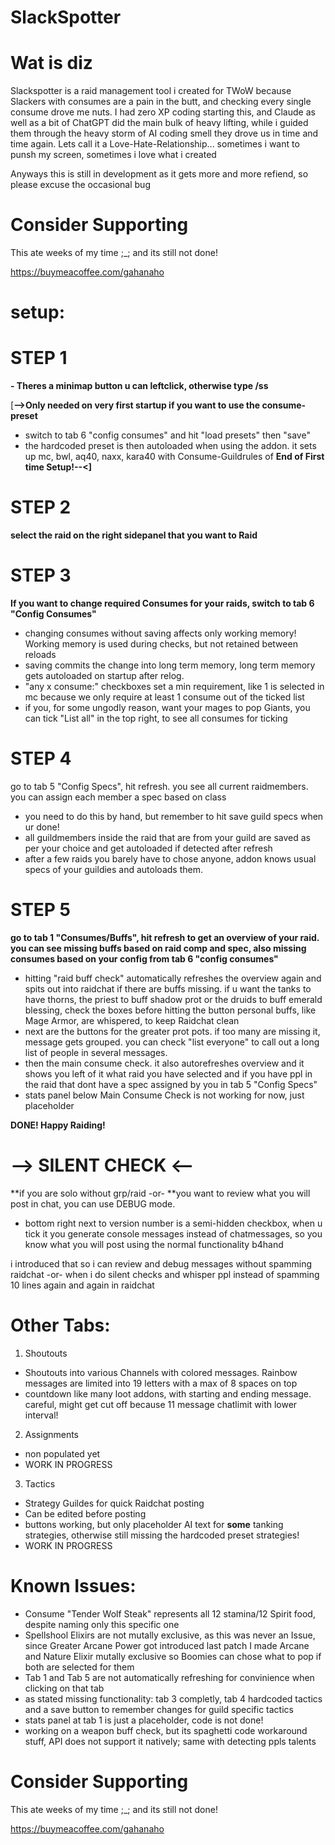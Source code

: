 # SlackSpotter

# Wat is diz

Slackspotter is a raid management tool i created for TWoW because Slackers with consumes are a pain in the butt, and checking every single consume
drove me nuts. I had zero XP coding starting this, and Claude as well as a bit of ChatGPT did the main bulk of heavy lifting, while i guided them
through the heavy storm of AI coding smell they drove us in time and time again.
Lets call it a Love-Hate-Relationship... sometimes i want to punsh my screen, sometimes i love what i created

Anyways this is still in development as it gets more and more refiend, so please excuse the occasional bug

# Consider Supporting

This ate weeks of my time ;_;
and its still not done!

https://buymeacoffee.com/gahanaho


# setup:
# STEP 1
**- Theres a minimap button u can leftclick, otherwise type /ss**

[**-->Only needed on very first startup if you want to use the <ERROR> consume-preset**
- switch to tab 6 "config consumes" and hit "load presets" then "save"
- the hardcoded preset is then autoloaded when using the addon. it sets up mc, bwl, aq40, naxx, kara40 with Consume-Guildrules of <ERROR>
**End of First time Setup!--<]**

# STEP 2
**select the raid on the right sidepanel that you want to Raid**

# STEP 3
**If you want to change required Consumes for your raids, switch to tab 6 "Config Consumes"**
	
- changing consumes without saving affects only working memory! Working memory is used during checks, but not retained between reloads
- saving commits the change into long term memory, long term memory gets autoloaded on startup after relog.
- "any x consume:" checkboxes set a min requirement, like 1 is selected in mc because we only require at least 1 consume out of the ticked list
- if you, for some ungodly reason, want your mages to pop Giants, you can tick "List all" in the top right, to see all consumes for ticking

# STEP 4
go to tab 5 "Config Specs", hit refresh. you see all current raidmembers. you can assign each member a spec based on class
	
- you need to do this by hand, but remember to hit save guild specs when ur done!
- all guildmembers inside the raid that are from your guild are saved as per your choice and get autoloaded if detected after refresh
- after a few raids you barely have to chose anyone, addon knows usual specs of your guildies and autoloads them.

# STEP 5
**go to tab 1 "Consumes/Buffs", hit refresh to get an overview of your raid. you can see missing buffs based on raid comp and spec, also missing consumes based on your config from tab 6 "config consumes"**
- hitting "raid buff check" automatically refreshes the overview again and spits out into raidchat if there are buffs missing. if u want the tanks to have thorns, the priest to buff shadow prot or the druids to buff emerald blessing, check the boxes before hitting the button personal buffs, like Mage Armor, are whispered, to keep Raidchat clean  
- next are the buttons for the greater prot pots. if too many are missing it, message gets grouped. you can check "list everyone" to call out a long list of people in several messages.
- then the main consume check. it also autorefreshes overview and it shows you left of it what raid you have selected and if you have ppl in the raid that dont have a spec assigned by you in tab 5 "Config Specs"
- stats panel below Main Consume Check is not working for now, just placeholder

**DONE! Happy Raiding!**


# --> SILENT CHECK <--
**if you are solo without grp/raid
-or-
**you want to review what you will post in chat, you can use DEBUG mode.

- bottom right next to version number is a semi-hidden checkbox, when u tick it you generate console messages instead of chatmessages, so you know what you will post using the normal functionality b4hand

i introduced that so i can review and debug messages without spamming raidchat
-or-
when i do silent checks and whisper ppl instead of spamming 10 lines again and again in raidchat

# Other Tabs:
1. Shoutouts
- Shoutouts into various Channels with colored messages. Rainbow messages are limited into 19 letters with a max of 8 spaces on top
- countdown like many loot addons, with starting and ending message. careful, might get cut off because 11 message chatlimit with lower interval!
2. Assignments
- non populated yet
- WORK IN PROGRESS
3. Tactics
- Strategy Guildes for quick Raidchat posting
- Can be edited before posting
- buttons working, but only placeholder AI text for **some** tanking strategies, otherwise still missing the hardcoded preset strategies!
- WORK IN PROGRESS

# Known Issues:
- Consume "Tender Wolf Steak" represents all 12 stamina/12 Spirit food, despite naming only this specific one
- Spellshool Elixirs are not mutally exclusive, as this was never an Issue, since Greater Arcane Power got introduced last patch I made Arcane and Nature Elixir mutally exclusive so Boomies can chose what to pop if both are selected for them
- Tab 1 and Tab 5 are not automatically refreshing for convinience when clicking on that tab
- as stated missing functionality: tab 3 completly, tab 4 hardcoded tactics and a save button to remember changes for guild specific tactics
- stats panel at tab 1 is just a placeholder, code is not done!
- working on a weapon buff check, but its spaghetti code workaround stuff, API does not support it natively; same with detecting ppls talents

# Consider Supporting

This ate weeks of my time ;_;
and its still not done!

https://buymeacoffee.com/gahanaho